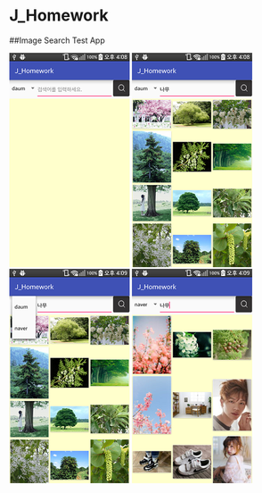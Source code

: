 # J_Homework
##Image Search Test App


![1](./device-2017-05-18-160848.png)
![2](./device-2017-05-18-160908.png)
![3](./device-2017-05-18-160917.png)
![4](./device-2017-05-18-160925.png)
